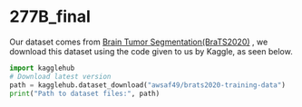 # 277B_final

Our dataset comes from [Brain Tumor Segmentation(BraTS2020)](https://www.kaggle.com/datasets/awsaf49/brats2020-training-data?resource=download) , we download this dataset using the code given to us by Kaggle, as seen below. 

```python
import kagglehub
# Download latest version
path = kagglehub.dataset_download("awsaf49/brats2020-training-data")
print("Path to dataset files:", path)
```

